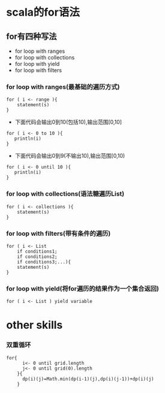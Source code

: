 # scala的for语法
## for有四种写法
+ for loop with ranges  
+ for loop with collections 
+ for loop with yield   
+ for loop with filters 
### for loop with ranges(最基础的遍历方式)
```
for ( i <- range ){
    statement(s)
}
```
+ 下面代码会输出0到10(包括10),输出范围[0,10]
```
for ( i <- 0 to 10 ){
   println(i)
}
```
+ 下面代码会输出0到9(不输出10),输出范围[0,10)
```
for ( i <- 0 until 10 ){
   println(i)
}
```
### for loop with collections(语法糖遍历List)
```
for ( i <- collections ){
    statement(s)
}
```
### for loop with filters(带有条件的遍历)
```
for ( i <- List 
    if conditions1;
    if conditions2;
    if conditions3;...){
    statement(s)
}
```
### for loop with yield(将for遍历的结果作为一个集合返回)
```
for ( i <- List ) yield variable
```
# other skills
### 双重循环
```
for{
      i<- 0 until grid.length
      j<- 0 until grid(0).length
    }{
      dp(i)(j)=Math.min(dp(i-1)(j),dp(i)(j-1))+dp(i)(j)
    }
```
